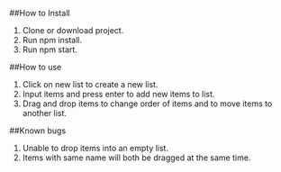 ##How to Install
1. Clone or download project.
2. Run npm install.
3. Run npm start.

##How to use
1. Click on new list to create a new list.
2. Input items and press enter to add new items to list.
3. Drag and drop items to change order of items and to move items to another list.

##Known bugs
1. Unable to drop items into an empty list.
2. Items with same name will both be dragged at the same time.

